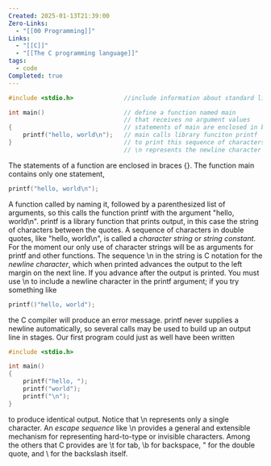 ```yaml
---
Created: 2025-01-13T21:39:00
Zero-Links:
  - "[[00 Programming]]"
Links:
  - "[[C]]"
  - "[[The C programming language]]"
tags:
  - code
Completed: true
---
```



```c
#include <stdio.h>              //include information about standard library

int main()                      // define a function named main
                                // that receives no argument values
{                               // statements of main are enclosed in braces
    printf("hello, world\n");   // main calls library funciton printf
}                               // to print this sequence of characters;
                                // \n represents the newline character

```


The statements of a function are enclosed in braces {}. The function main contains only one statement,
```c
printf("hello, world\n");
```

A function called by naming it, followed by a parenthesized list of arguments, so this calls the function printf with the argument "hello, world\n". printf is a library function that prints output, in this case the string of characters between the quotes.
A sequence of characters in double quotes, like "hello, world\n", is called a *character string* or *string constant*. For the moment our only use of character strings will be as arguments for printf and other functions.
The sequence \n in the string is C notation for the *newline character*, which when printed advances the output to the left margin on the next line. If you advance after the output is printed. You must use \n to include a newline character in the printf argument; if you try something like

```c
printf()"hello, world");
```

the C compiler will produce an error message.
printf never supplies a newline automatically, so several calls may be used to build up an output line in stages. Our first program could just as well have been written

```c
#include <stdio.h>

int main()
{
	printf("hello, ");
	printf("world");
	printf("\n");
}
```

to produce identical output.
Notice that \n represents only a single character. An *escape sequence* like \n provides a general and extensible mechanism for representing hard-to-type or invisible characters. Among the others that C provides are \t for tab, \b for backspace, \" for the double quote, and \\ for the backslash itself.